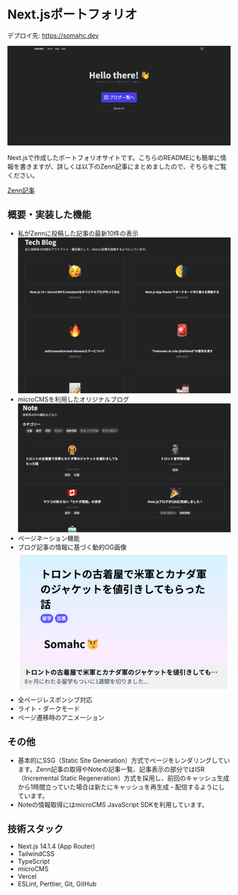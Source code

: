 # Next.jsポートフォリオ
デプロイ先: https://somahc.dev

![alt text](<スクリーンショット 2024-04-18 11.54.52.png>)

Next.jsで作成したポートフォリオサイトです。こちらのREADMEにも簡単に情報を書きますが、詳しくは以下のZenn記事にまとめましたので、そちらをご覧ください。

[Zenn記事](https://zenn.dev/somahc/articles/ff68ec033947de)

## 概要・実装した機能
- 私がZennに投稿した記事の最新10件の表示
  ![alt text](<スクリーンショット 2024-04-18 11.55.40.png>)
- microCMSを利用したオリジナルブログ
  ![alt text](<スクリーンショット 2024-04-18 11.56.13.png>)
- ページネーション機能
- ブログ記事の情報に基づく動的OG画像
  ![alt text](<スクリーンショット 2024-04-18 11.57.31.png>)
- 全ページレスポンシブ対応
- ライト・ダークモード
- ページ遷移時のアニメーション

## その他
- 基本的にSSG（Static Site Generation）方式でページをレンダリングしています。Zenn記事の取得やNoteの記事一覧、記事表示の部分ではISR（Incremental Static Regeneration）方式を採用し、前回のキャッシュ生成から1時間立っていた場合は新たにキャッシュを再生成・配信するようにしています。
- Noteの情報取得にはmicroCMS JavaScript SDKを利用しています。
## 技術スタック
- Next.js 14.1.4 (App Router)
- TailwindCSS
- TypeScript
- microCMS
- Vercel
- ESLint, Perttier, Git, GitHub